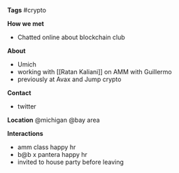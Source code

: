 **Tags**
#crypto

**How we met**
- Chatted online about blockchain club

**About**
- Umich
- working with [[Ratan Kaliani]] on AMM with Guillermo
- previously at Avax and Jump crypto

**Contact**
- twitter

**Location**
@michigan 
@bay area

**Interactions**
- amm class happy hr
- b@b x pantera happy hr
- invited to house party before leaving